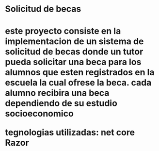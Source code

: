 <h1>Solicitud de becas<h1>

este proyecto consiste en la implementacion de un sistema de solicitud de becas donde un tutor
pueda solicitar una beca para los alumnos que esten registrados en la escuela la cual 
ofrese la beca.
cada alumno recibira una beca dependiendo de su estudio socioeconomico

tegnologias utilizadas:
net core
Razor
